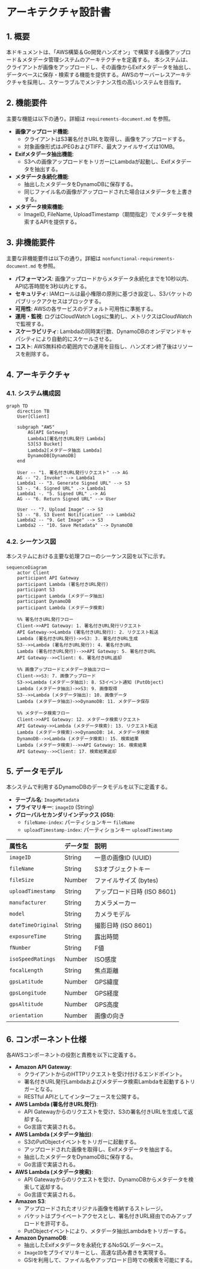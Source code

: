 # アーキテクチャ設計書

## 1. 概要

本ドキュメントは、「AWS構築＆Go開発ハンズオン」で構築する画像アップロード＆メタデータ管理システムのアーキテクチャを定義する。
本システムは、クライアントが画像をアップロードし、その画像からExifメタデータを抽出し、データベースに保存・検索する機能を提供する。AWSのサーバーレスアーキテクチャを採用し、スケーラブルでメンテナンス性の高いシステムを目指す。

## 2. 機能要件

主要な機能は以下の通り。詳細は `requirements-document.md` を参照。

- **画像アップロード機能**:
    - クライアントはS3署名付きURLを取得し、画像をアップロードする。
    - 対象画像形式はJPEGおよびTIFF、最大ファイルサイズは10MB。
- **Exifメタデータ抽出機能**:
    - S3への画像アップロードをトリガーにLambdaが起動し、Exifメタデータを抽出する。
- **メタデータ永続化機能**:
    - 抽出したメタデータをDynamoDBに保存する。
    - 同じファイル名の画像がアップロードされた場合はメタデータを上書きする。
- **メタデータ検索機能**:
    - ImageID, FileName, UploadTimestamp（期間指定）でメタデータを検索するAPIを提供する。

## 3. 非機能要件

主要な非機能要件は以下の通り。詳細は `nonfunctional-requirements-document.md` を参照。

- **パフォーマンス**: 画像アップロードからメタデータ永続化までを10秒以内、API応答時間を3秒以内とする。
- **セキュリティ**: IAMロールは最小権限の原則に基づき設定し、S3バケットのパブリックアクセスはブロックする。
- **可用性**: AWSの各サービスのデフォルト可用性に準拠する。
- **運用・監視**: ログはCloudWatch Logsに集約し、メトリクスはCloudWatchで監視する。
- **スケーラビリティ**: Lambdaの同時実行数、DynamoDBのオンデマンドキャパシティにより自動的にスケールさせる。
- **コスト**: AWS無料枠の範囲内での運用を目指し、ハンズオン終了後はリソースを削除する。

## 4. アーキテクチャ

### 4.1. システム構成図
```mermaid
graph TD
    direction TB
    User[Client]

    subgraph "AWS"
        AG[API Gateway]
        Lambda1[署名付きURL発行 Lambda]
        S3[S3 Bucket]
        Lambda2[メタデータ抽出 Lambda]
        DynamoDB[DynamoDB]
    end

    User -- "1. 署名付きURL発行リクエスト" --> AG
    AG -- "2. Invoke" --> Lambda1
    Lambda1 -- "3. Generate Signed URL" --> S3
    S3 -. "4. Signed URL" .-> Lambda1
    Lambda1 -. "5. Signed URL" .-> AG
    AG -- "6. Return Signed URL" --> User

    User -- "7. Upload Image" --> S3
    S3 -- "8. S3 Event Notification" --> Lambda2
    Lambda2 -- "9. Get Image" --> S3
    Lambda2 -- "10. Save Metadata" --> DynamoDB
```

### 4.2. シーケンス図

本システムにおける主要な処理フローのシーケンス図を以下に示す。

```mermaid
sequenceDiagram
    actor Client
    participant API Gateway
    participant Lambda (署名付きURL発行)
    participant S3
    participant Lambda (メタデータ抽出)
    participant DynamoDB
    participant Lambda (メタデータ検索)

    %% 署名付きURL発行フロー
    Client->>API Gateway: 1. 署名付きURL発行リクエスト
    API Gateway->>Lambda (署名付きURL発行): 2. リクエスト転送
    Lambda (署名付きURL発行)->>S3: 3. 署名付きURL生成
    S3-->>Lambda (署名付きURL発行): 4. 署名付きURL
    Lambda (署名付きURL発行)-->>API Gateway: 5. 署名付きURL
    API Gateway-->>Client: 6. 署名付きURL返却

    %% 画像アップロードとメタデータ抽出フロー
    Client->>S3: 7. 画像アップロード
    S3->>Lambda (メタデータ抽出): 8. S3イベント通知 (PutObject)
    Lambda (メタデータ抽出)->>S3: 9. 画像取得
    S3-->>Lambda (メタデータ抽出): 10. 画像データ
    Lambda (メタデータ抽出)->>DynamoDB: 11. メタデータ保存

    %% メタデータ検索フロー
    Client->>API Gateway: 12. メタデータ検索リクエスト
    API Gateway->>Lambda (メタデータ検索): 13. リクエスト転送
    Lambda (メタデータ検索)->>DynamoDB: 14. メタデータ検索
    DynamoDB-->>Lambda (メタデータ検索): 15. 検索結果
    Lambda (メタデータ検索)-->>API Gateway: 16. 検索結果
    API Gateway-->>Client: 17. 検索結果返却
```

## 5. データモデル

本システムで利用するDynamoDBのデータモデルを以下に定義する。

- **テーブル名**: `ImageMetadata`
- **プライマリキー**: `imageID` (String)
- **グローバルセカンダリインデックス (GSI)**:
    - `fileName-index`: パーティションキー `fileName`
    - `uploadTimestamp-index`: パーティションキー `uploadTimestamp`

| 属性名 | データ型 | 説明 |
|:---|:---|:---|
| `imageID` | String | 一意の画像ID (UUID) |
| `fileName` | String | S3オブジェクトキー |
| `fileSize` | Number | ファイルサイズ (bytes) |
| `uploadTimestamp` | String | アップロード日時 (ISO 8601) |
| `manufacturer` | String | カメラメーカー |
| `model` | String | カメラモデル |
| `dateTimeOriginal` | String | 撮影日時 (ISO 8601) |
| `exposureTime` | String | 露出時間 |
| `fNumber` | String | F値 |
| `isoSpeedRatings` | Number | ISO感度 |
| `focalLength` | String | 焦点距離 |
| `gpsLatitude` | Number | GPS緯度 |
| `gpsLongitude` | Number | GPS経度 |
| `gpsAltitude` | Number | GPS高度 |
| `orientation` | Number | 画像の向き |

## 6. コンポーネント仕様

各AWSコンポーネントの役割と責務を以下に定義する。

- **Amazon API Gateway**:
    - クライアントからのHTTPリクエストを受け付けるエンドポイント。
    - 署名付きURL発行Lambdaおよびメタデータ検索Lambdaを起動するトリガーとなる。
    - RESTful APIとしてインターフェースを公開する。
- **AWS Lambda (署名付きURL発行)**:
    - API Gatewayからのリクエストを受け、S3の署名付きURLを生成して返却する。
    - Go言語で実装される。
- **AWS Lambda (メタデータ抽出)**:
    - S3のPutObjectイベントをトリガーに起動する。
    - アップロードされた画像を取得し、Exifメタデータを抽出する。
    - 抽出したメタデータをDynamoDBに保存する。
    - Go言語で実装される。
- **AWS Lambda (メタデータ検索)**:
    - API Gatewayからのリクエストを受け、DynamoDBからメタデータを検索して返却する。
    - Go言語で実装される。
- **Amazon S3**:
    - アップロードされたオリジナル画像を格納するストレージ。
    - バケットはプライベートアクセスとし、署名付きURL経由でのみアップロードを許可する。
    - PutObjectイベントにより、メタデータ抽出Lambdaをトリガーする。
- **Amazon DynamoDB**:
    - 抽出したExifメタデータを永続化するNoSQLデータベース。
    - `ImageID`をプライマリキーとし、高速な読み書きを実現する。
    - GSIを利用して、ファイル名やアップロード日時での検索を可能にする。
